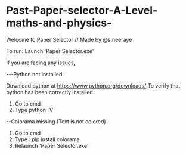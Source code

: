 # Past-Paper-selector-A-Level-maths-and-physics-

Welcome to Paper Selector 
// Made by @s.neeraye

To run: Launch 'Paper Selector.exe'

If you are facing any issues, 

---Python not installed:

Download python at https://www.python.org/downloads/
To verify that python has been correctly installed :
1. Go to cmd
2. Type python -V 

--Colorama missing (Text is not colored)

1. Go to cmd
2. Type : pip install colorama
3. Relaunch 'Paper Selector.exe'
